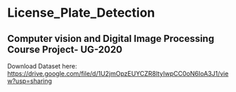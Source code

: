 # License_Plate_Detection

## Computer vision and Digital Image Processing Course Project- UG-2020

Download Dataset here: https://drive.google.com/file/d/1U2jmOpzEUYCZR8ltyIwpCC0oN6IoA3J1/view?usp=sharing
